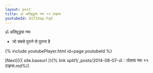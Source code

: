 ```yaml
---
layout: post
title: ॐ अतिवृद्धया नमः ११ टाइम्स
youtubeId: DIf3Xap-Fq4
---
```

 
 
 ॐ अतिवृद्धया नमः  
 
 -  जो सबसे पुराने से पुराना है 
 
  
 
  
 
 
 
 
 
 


{% include youtubePlayer.html id=page.youtubeId %}
 
[Next]({{ site.baseurl }}{% link  split1/_posts/2014-08-07-ॐ ादेसया नमः ११ टाइम्स.md%})
 
